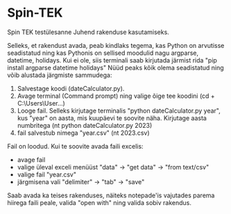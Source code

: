 # Spin-TEK
Spin TEK testülesanne
Juhend rakenduse kasutamiseks. 

Selleks, et rakendust avada, peab kindlaks tegema, kas Python on arvutisse seadistatud
ning kas Pythonis on sellised moodulid nagu argparse, datetime, holidays.
Kui ei ole, siis terminali saab kirjutada järmist rida "pip install argparse datetime holidays"
Nüüd peaks kõik olema seadistatud ning võib alustada järgmiste sammudega:

1. Salvestage koodi (dateCalculator.py).
2. Avage terminal (Command prompt) ning valige õige tee koodini (cd + C:\Users\User\...)
3. Looge fail. Selleks kirjutage terminalis "python dateCalculator.py year", kus "year" on aasta, 
mis kuupäevi te soovite näha. Kirjutage aasta numbritega (nt python dateCalculator.py 2023)
4. fail salvestub nimega "year.csv" (nt 2023.csv)

Fail on loodud. 
Kui te soovite avada faili excelis:
- avage fail
- valige üleval exceli menüüst "data" -> "get data" -> "from text/csv" 
- valige fail "year.csv"
- järgmisena vali "delimiter" -> "tab" -> "save"

Saab avada ka teises rakenduses, näiteks notepade'is vajutades parema hiirega faili peale, valida "open with" ning valida sobiv rakendus. 
